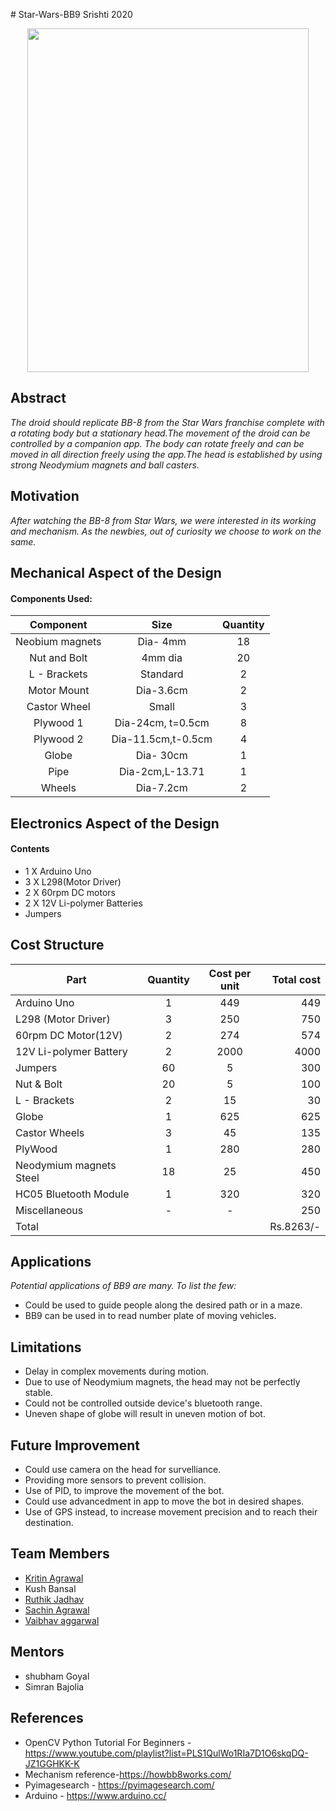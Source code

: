 <p align="justify">
# Star-Wars-BB9
Srishti 2020

<p align="center">
  <img width="450" height="550" src="https://vignette.wikia.nocookie.net/starwars/images/6/68/BB8-Fathead.png/revision/latest/scale-to-width-down/500?cb=20161108050455.jpeg">
</p>

## Abstract
*The droid should replicate BB-8 from the Star Wars franchise complete with a rotating body but a stationary head.The movement of the droid can be controlled by a companion app. The body can rotate freely and can be moved in all direction freely using the app.The head is established by using strong Neodymium magnets and ball casters.* 


## Motivation
*After watching the BB-8 from Star Wars, we were interested in its working and mechanism. As the newbies, out of curiosity we choose to work on the same.*

## Mechanical Aspect of the Design
#### Components Used:

|       Component      |                         Size                        | Quantity |
|:--------------------:|:---------------------------------------------------:|:--------:|
| Neobium magnets      |                      Dia- 4mm                       |    18    |
|     Nut and Bolt     |                       4mm dia                       |    20    |
|     L - Brackets     |                       Standard                      |     2    |
|     Motor Mount      |                      Dia-3.6cm                      |     2    |
|     Castor Wheel     |                        Small                        |     3    |
|       Plywood 1      |                  Dia-24cm, t=0.5cm                  |     8    |
|       Plywood 2      |                  Dia-11.5cm,t-0.5cm                 |     4    |
|      Globe           |                      Dia- 30cm                      |     1    |  
|      Pipe            |                  Dia-2cm,L-13.71                    |     1    |
|      Wheels          |                        Dia-7.2cm                    |     2    |

## Electronics Aspect of the Design
#### Contents
* 1 X Arduino Uno
* 3 X L298(Motor Driver)
* 2 X 60rpm DC motors
* 2 X 12V Li-polymer Batteries
* Jumpers

## Cost Structure

| Part                     | Quantity | Cost per unit | Total cost |
|--------------------------|:--------:|:-------------:|-----------:|
| Arduino Uno              |      1   |        449    |       449  |
| L298  (Motor Driver)     |      3   |        250    |       750  |
| 60rpm DC Motor(12V)      |      2   |        274    |       574  |
| 12V Li-polymer Battery   |      2   |       2000    |       4000 |
| Jumpers                  |     60   |         5     |        300 |
| Nut & Bolt               |     20   |         5     |        100 |
| L - Brackets             |      2   |        15     |         30 |
| Globe                    |      1   |        625    |        625 |
| Castor Wheels            |      3   |         45    |        135 |
| PlyWood                  |      1   |        280    |        280 |
| Neodymium magnets Steel  |      18  |        25     |        450 |
| HC05 Bluetooth Module    |      1   |       320     |        320 |   
| Miscellaneous            |      -   |          -    |        250 |
| Total                    |          |               |  Rs.8263/- |

## Applications
*Potential applications of BB9 are many. To list the few:*
* Could be used to guide people along the desired path or in a maze. 
* BB9 can be used in to read number plate of moving vehicles.

## Limitations
* Delay in complex movements during motion.
* Due to use of Neodymium magnets, the head may not be perfectly stable.
* Could not be controlled outside device's bluetooth range.
* Uneven shape of globe will result in uneven motion of bot.

## Future Improvement
* Could use camera on the head for survelliance.
* Providing more sensors to prevent collision.
* Use of PID, to improve the movement of the bot.
* Could use advancedment in app to move the bot in desired shapes.
* Use of GPS instead, to increase movement precision and to reach their destination.    

## Team Members
* <a href="https://github.com/Kritin02/">Kritin Agrawal</a>
* Kush Bansal
* <a href="https://github.com/RUTHIK-DROID0909">Ruthik Jadhav</a>
* <a href="https://github.com/sachin-ag">Sachin Agrawal</a>
* <a href="https://github.com/VaibhavAgg2001">Vaibhav aggarwal</a>

## Mentors
* shubham Goyal 
* Simran Bajolia

## References
* OpenCV Python Tutorial For Beginners - https://www.youtube.com/playlist?list=PLS1QulWo1RIa7D1O6skqDQ-JZ1GGHKK-K
* Mechanism reference-https://howbb8works.com/
* Pyimagesearch - https://pyimagesearch.com/
* Arduino - https://www.arduino.cc/
</p>
